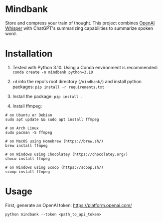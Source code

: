 # Mindbank

Store and compress your train of thought. This project combines [OpenAI Whisper](https://github.com/openai/whisper) with ChatGPT's summarizing capabilities to summarize spoken word.

# Installation

1. Tested with Python 3.10. Using a Conda environment is recommended: `conda create -n mindbank python=3.10`

1. `cd` into the repo's root directory (`/mindbank/`) and install python packages: `pip install -r requirements.txt`

1. Install the package: `pip install .`

1. Install ffmpeg:

```
# on Ubuntu or Debian
sudo apt update && sudo apt install ffmpeg

# on Arch Linux
sudo pacman -S ffmpeg

# on MacOS using Homebrew (https://brew.sh/)
brew install ffmpeg

# on Windows using Chocolatey (https://chocolatey.org/)
choco install ffmpeg

# on Windows using Scoop (https://scoop.sh/)
scoop install ffmpeg
```

# Usage

First, generate an OpenAI token: https://platform.openai.com/

`python mindbank --token <path_to_api_token>`
